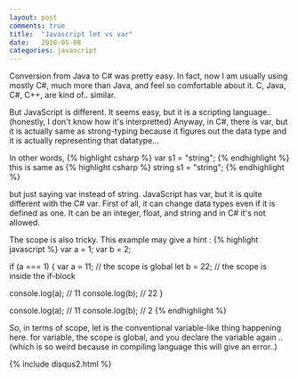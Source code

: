 ```yaml
---
layout: post
comments: true
title:  "Javascript let vs var"
date:   2018-05-08
categories: javascript
---
```


Conversion from Java to C# was pretty easy. In fact, now I am usually using mostly C#, much more than Java,
and feel so comfortable about it. C, Java, C#, C++, are kind of.. similar.

But JavaScript is different.
It seems easy, but it is a scripting language.. (honestly, I don't know how it's interpretted)
Anyway, in C#, there is var, but it is actually same as strong-typing because it figures out the data type
and it is actually representing that datatype... 

In other words,
{% highlight csharp %}
	var s1 = "string";
{% endhighlight %}
this is same as 
{% highlight csharp %}
	string s1 = "string";
{% endhighlight %}

but just saying var instead of string.
JavaScript has var, but it is quite different with the C# var.
First of all, it can change data types even if it is defined as one.
It can be an integer, float, and string and in C# it's not allowed.

The scope is also tricky.
This example may give a hint : 
{% highlight javascript %}
	var a = 1;
var b = 2;

if (a === 1) {
  var a = 11; // the scope is global
  let b = 22; // the scope is inside the if-block

  console.log(a);  // 11
  console.log(b);  // 22
} 

console.log(a); // 11
console.log(b); // 2
{% endhighlight %}

So, in terms of scope, let is the conventional variable-like thing happening here.
for variable, the scope is global, and you declare the variable again .. 
(which is so weird because in compiling language this will give an error..)

{% include disqus2.html %}